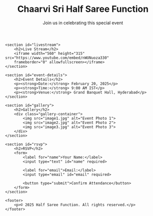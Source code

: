 <!DOCTYPE html>
<html lang="en">
<head>
    <meta charset="UTF-8">
    <meta name="viewport" content="width=device-width, initial-scale=1.0">
    <title>Half Saree Function</title>
    <link rel="stylesheet" href="styles.css">
</head>
<body>
    <header>
        <h1>Chaarvi Sri Half Saree Function</h1>
        <p>Join us in celebrating this special event</p>
    </header>

    <section id="livestream">
        <h2>Live Stream</h2>
        <iframe width="560" height="315" src="https://www.youtube.com/embed/nWUNuoza330" 
        frameborder="0" allowfullscreen></iframe>
    </section>

    <section id="event-details">
        <h2>Event Details</h2>
        <p><strong>Date:</strong> February 20, 2025</p>
        <p><strong>Time:</strong> 9:00 AM IST</p>
        <p><strong>Venue:</strong> Grand Banquet Hall, Hyderabad</p>
    </section>

    <section id="gallery">
        <h2>Gallery</h2>
        <div class="gallery-container">
            <img src="image1.jpg" alt="Event Photo 1">
            <img src="image2.jpg" alt="Event Photo 2">
            <img src="image3.jpg" alt="Event Photo 3">
        </div>
    </section>

    <section id="rsvp">
        <h2>RSVP</h2>
        <form>
            <label for="name">Your Name:</label>
            <input type="text" id="name" required>
            
            <label for="email">Email:</label>
            <input type="email" id="email" required>

            <button type="submit">Confirm Attendance</button>
        </form>
    </section>

    <footer>
        <p>© 2025 Half Saree Function. All rights reserved.</p>
    </footer>
</body>
</html>
